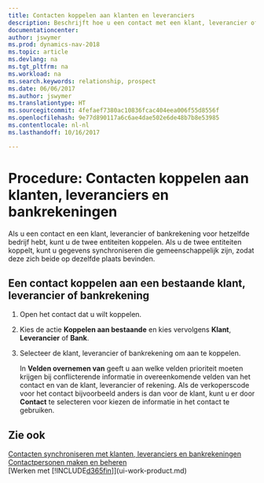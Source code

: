 ```yaml
---
title: Contacten koppelen aan klanten en leveranciers
description: Beschrijft hoe u een contact met een klant, leverancier of bankrekening van hetzelfde bedrijf koppelt, zodat u algemene gegevens kunt synchroniseren.
documentationcenter: 
author: jswymer
ms.prod: dynamics-nav-2018
ms.topic: article
ms.devlang: na
ms.tgt_pltfrm: na
ms.workload: na
ms.search.keywords: relationship, prospect
ms.date: 06/06/2017
ms.author: jswymer
ms.translationtype: HT
ms.sourcegitcommit: 4fefaef7380ac10836fcac404eea006f55d8556f
ms.openlocfilehash: 9e77d890117a6c6ae4dae502e6de48b7b8e53985
ms.contentlocale: nl-nl
ms.lasthandoff: 10/16/2017

---
```

# <a name="how-to-link-contacts-with-customers-vendors-and-bank-accounts"></a>Procedure: Contacten koppelen aan klanten, leveranciers en bankrekeningen
Als u een contact en een klant, leverancier of bankrekening voor hetzelfde bedrijf hebt, kunt u de twee entiteiten koppelen. Als u de twee entiteiten koppelt, kunt u gegevens synchroniseren die gemeenschappelijk zijn, zodat deze zich beide op dezelfde plaats bevinden.

## <a name="link-a-contact-to-an-existing-customer-vendor-or-bank-account"></a>Een contact koppelen aan een bestaande klant, leverancier of bankrekening
1. Open het contact dat u wilt koppelen.
2. Kies de actie **Koppelen aan bestaande** en kies vervolgens **Klant**, **Leverancier** of **Bank**.
3. Selecteer de klant, leverancier of bankrekening om aan te koppelen.

   In **Velden overnemen van** geeft u aan welke velden prioriteit moeten krijgen bij conflicterende informatie in overeenkomende velden van het contact en van de klant, leverancier of rekening. Als de verkoperscode voor het contact bijvoorbeeld anders is dan voor de klant, kunt u er door **Contact** te selecteren voor kiezen de informatie in het contact te gebruiken.

## <a name="see-also"></a>Zie ook
[Contacten synchroniseren met klanten, leveranciers en bankrekeningen](marketing-synchronize-contacts-customers-vendors-bank-accounts.md)  
[Contactpersonen maken en beheren](marketing-contacts.md)  
[Werken met [!INCLUDE[d365fin](includes/d365fin_md.md)]](ui-work-product.md)  

